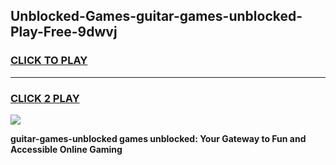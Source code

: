 
## Unblocked-Games-guitar-games-unblocked-Play-Free-9dwvj
<h3>
<a href="https://premium76.site?title=guitar-games-unblocked&ref=10A">CLICK TO PLAY</a></h3>
<hr>

<h3>
<a href="https://premium76.site?title=guitar-games-unblocked&ref=10A">CLICK 2 PLAY</a>
  
</h3>

<a href="https://premium76.site?title=guitar-games-unblocked&ref=10A"><img src="https://clearcache.store/games.png"></a>


**guitar-games-unblocked games unblocked: Your Gateway to Fun and Accessible Online Gaming**
